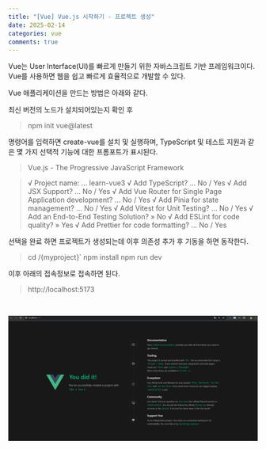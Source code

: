 ```yaml
---
title: "[Vue] Vue.js 시작하기 - 프로젝트 생성"
date: 2025-02-14
categories: vue
comments: true
---
```


Vue는 User Interface(UI)를 빠르게 만들기 위한 자바스크립트 기반 프레임워크이다. Vue를 사용하면 웹을 쉽고 빠르게 효율적으로 개발할 수 있다.

Vue 애플리케이션을 만드는 방법은 아래와 같다.

최신 버전의 노드가 설치되어있는지 확인 후

> npm init vue@latest

명령어를 입력하면 create-vue를 설치 및 실행하며, TypeScript 및 테스트 지원과 같은 몇 가지 선택적 기능에 대한 프롬포트가 표시된다.

> Vue.js - The Progressive JavaScript Framework

> √ Project name: ... learn-vue3
> √ Add TypeScript? ... No / Yes
> √ Add JSX Support? ... No / Yes
> √ Add Vue Router for Single Page Application development? ... No / Yes
> √ Add Pinia for state management? ... No / Yes
> √ Add Vitest for Unit Testing? ... No / Yes
> √ Add an End-to-End Testing Solution? » No
> √ Add ESLint for code quality? » Yes
> √ Add Prettier for code formatting? ... No / Yes

선택을 완료 하면 프로젝트가 생성되는데 이후 의존성 추가 후 기동을 하면 동작한다.

> cd /{myproject}`
> npm install
> npm run dev

이후 아래의 접속정보로 접속하면 된다.

> http://localhost:5173

<br/>

<p style="width:100%">
    <img src="/assets/images/language/vue/start/1.png">
</p>
